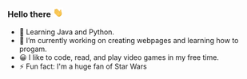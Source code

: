 
### Hello there <img src="https://raw.githubusercontent.com/ABSphreak/ABSphreak/master/gifs/Hi.gif" width="20px">

- 🌱 Learning Java and Python.
- 🔭 I’m currently working on creating webpages and learning how to progam.
- 😀 I like to code, read, and play video games in my free time.
- ⚡️ Fun fact: I'm a huge fan of Star Wars







<!---
harimrys/harimrys is a ✨ special ✨ repository because its `README.md` (this file) appears on your GitHub profile.
You can click the Preview link to take a look at your changes.
--->
